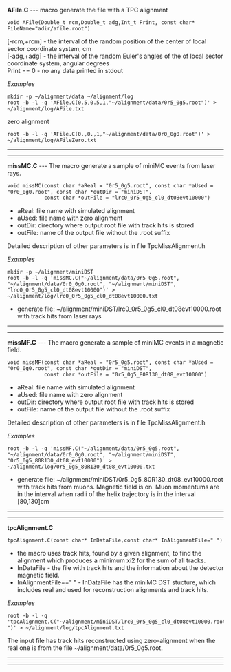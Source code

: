  **AFile.C** ---  macro generate the file  with a TPC alignment
~~~ 
void AFile(Double_t rcm,Double_t adg,Int_t Print, const char* FileName="adir/afile.root")
~~~           
 
[-rcm,+rcm] - the interval of the random position of the center of local sector coordinate system, cm  
[-adg,+adg] - the interval of the random Euler's angles of the of local sector coordinate system, angular degrees  
Print == 0  - no any data printed in stdout

*Examples* 
~~~
mkdir -p ~/alignment/data ~/alignment/log
root -b -l -q 'AFile.C(0.5,0.5,1,"~/alignment/data/0r5_0g5.root")' > ~/alignment/log/AFile.txt
~~~
zero alignment
~~~
root -b -l -q 'AFile.C(0.,0.,1,"~/alignment/data/0r0_0g0.root")' > ~/alignment/log/AFileZero.txt
~~~

-----------------------------------------------------------------------------  

-----------------------------------------------------------------------------  
  
**missMC.C** --- The macro generate a sample of miniMC events from laser rays. 
~~~
void missMC(const char *aReal = "0r5_0g5.root", const char *aUsed = "0r0_0g0.root", const char *outDir = "miniDST",
            const char *outFile = "lrc0_0r5_0g5_cl0_dt08evt10000")
~~~   
- aReal: file name with simulated alignment
- aUsed: file name with zero alignment
- outDir: directory where output root file with track hits is stored
- outFile: name of the output file without the .root suffix   

Detailed description of other parameters is in file TpcMissAlignment.h
 
 *Examples*
 ~~~
 mkdir -p ~/alignment/miniDST
 root -b -l -q 'missMC.C("~/alignment/data/0r5_0g5.root", "~/alignment/data/0r0_0g0.root", "~/alignment/miniDST", "lrc0_0r5_0g5_cl0_dt08evt10000")' > ~/alignment/log/lrc0_0r5_0g5_cl0_dt08evt10000.txt
 ~~~
 - generate file: ~/alignment/miniDST/lrc0_0r5_0g5_cl0_dt08evt10000.root with track hits from laser rays
  
-----------------------------------------------------------------------------   

-----------------------------------------------------------------------------  

 **missMF.C** --- The macro generate a sample of miniMC events in a magnetic field.
 ~~~
 void missMF(const char *aReal = "0r5_0g5.root", const char *aUsed = "0r0_0g0.root", const char *outDir = "miniDST",
             const char *outFile = "0r5_0g5_80R130_dt08_evt10000")
 ~~~
- aReal: file name with simulated alignment
- aUsed: file name with zero alignment
- outDir: directory where output root file with track hits is stored
- outFile: name of the output file without the .root suffix     

Detailed description of other parameters is in file TpcMissAlignment.h
 
 *Examples* 
 ~~~
 root -b -l -q 'missMF.C("~/alignment/data/0r5_0g5.root", "~/alignment/data/0r0_0g0.root", "~/alignment/miniDST", "0r5_0g5_80R130_dt08_evt10000")' > ~/alignment/log/0r5_0g5_80R130_dt08_evt10000.txt
 ~~~
 - generate file: ~/alignment/miniDST/0r5_0g5_80R130_dt08_evt10000.root with track hits from muons. Magnetic field is on. Muon momentums
 are in the interval when radii of the helix trajectory is  in the interval [80,130]cm 
     
-----------------------------------------------------------------------------   

-----------------------------------------------------------------------------   
  
**tpcAlignment.C** 
~~~
tpcAlignment.C(const char* InDataFile,const char* InAlignmentFile=" ")
~~~ 
- the macro uses track hits, found by a given alignment, to find the alignment which produces a minimum xi2 for the sum of all tracks.  
- InDataFile - the file with track hits and the information about the detector magnetic field.  
- InAlignmentFile==" " - InDataFile has the miniMC DST stucture, which includes real and used for reconstruction alignments and track hits.  
                             
 *Examples*   
 ~~~
 root -b -l -q 'tpcAlignment.C("~/alignment/miniDST/lrc0_0r5_0g5_cl0_dt08evt10000.root"," ")' > ~/alignment/log/tpcAlignment.txt
 ~~~
 The input file has track hits reconstructed using zero-alignment when the real one is from the file ~/alignment/data/0r5_0g5.root.
  
-----------------------------------------------------------------------------   

-----------------------------------------------------------------------------   
  